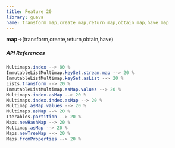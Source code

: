 ```yaml
---
title: Feature 20
library: guava
name: transform map,create map,return map,obtain map,have map
---
```


**map**->(transform,create,return,obtain,have)

##### API References

```java
Multimaps.index --> 80 %
ImmutableListMultimap.keySet.stream.map --> 20 %
ImmutableListMultimap.keySet.asList --> 20 %
Lists.transform --> 20 %
ImmutableListMultimap.asMap.values --> 20 %
Multimaps.index.asMap --> 20 %
Multimaps.index.index.asMap --> 20 %
Multimap.asMap.values --> 20 %
Multimaps.asMap --> 20 %
Iterables.partition --> 20 %
Maps.newHashMap --> 20 %
Multimap.asMap --> 20 %
Maps.newTreeMap --> 20 %
Maps.fromProperties --> 20 %
```
